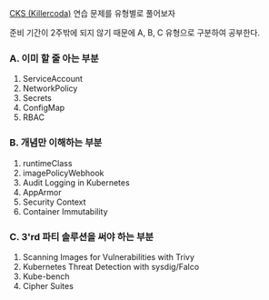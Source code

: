 [CKS (Killercoda)](https://killercoda.com/killer-shell-cks) 연습 문제를 유형별로 풀어보자

준비 기간이 2주밖에 되지 않기 때문에 A, B, C 유형으로 구분하여 공부한다.

### A. 이미 할 줄 아는 부분

1. ServiceAccount
2. NetworkPolicy
3. Secrets
4. ConfigMap
5. RBAC

### B. 개념만 이해하는 부분

1. runtimeClass
2. imagePolicyWebhook
3. Audit Logging in Kubernetes
4. AppArmor
5. Security Context
6. Container Immutability

### C. 3'rd 파티 솔루션을 써야 하는 부분

1. Scanning Images for Vulnerabilities with Trivy
2. Kubernetes Threat Detection with sysdig/Falco
3. Kube-bench
4. Cipher Suites